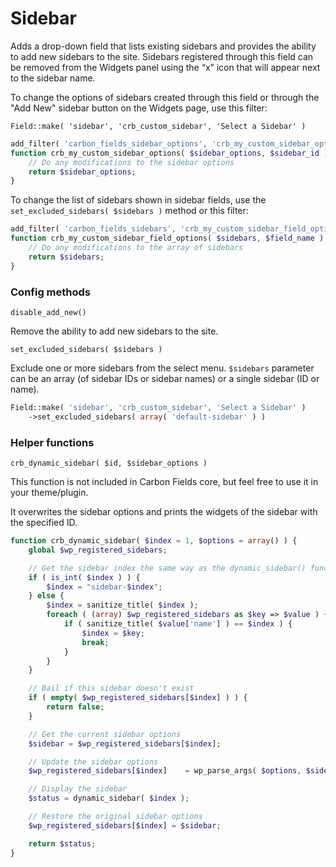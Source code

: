 # Sidebar

Adds a drop-down field that lists existing sidebars and provides the ability to add new sidebars to the site. Sidebars registered through this field can be removed from the Widgets panel using the “x” icon that will appear next to the sidebar name.

To change the options of sidebars created through this field or through the "Add New" sidebar button on the Widgets page, use this filter:

`Field::make( 'sidebar', 'crb_custom_sidebar', 'Select a Sidebar' )`

```php
add_filter( 'carbon_fields_sidebar_options', 'crb_my_custom_sidebar_options' );
function crb_my_custom_sidebar_options( $sidebar_options, $sidebar_id ) {
    // Do any modifications to the sidebar options
    return $sidebar_options;
}
```

To change the list of sidebars shown in sidebar fields, use the `set_excluded_sidebars( $sidebars )` method or this filter:

```php
add_filter( 'carbon_fields_sidebars', 'crb_my_custom_sidebar_field_options' );
function crb_my_custom_sidebar_field_options( $sidebars, $field_name ) {
    // Do any modifications to the array of sidebars
    return $sidebars;
}
```

### Config methods

`disable_add_new()`

Remove the ability to add new sidebars to the site.

`set_excluded_sidebars( $sidebars )`

Exclude one or more sidebars from the select menu. `$sidebars` parameter can be an array (of sidebar IDs or sidebar names) or a single sidebar (ID or name).

```php
Field::make( 'sidebar', 'crb_custom_sidebar', 'Select a Sidebar' )
    ->set_excluded_sidebars( array( 'default-sidebar' ) )
```

### Helper functions

`crb_dynamic_sidebar( $id, $sidebar_options )`

This function is not included in Carbon Fields core, but feel free to use it in your theme/plugin.

It overwrites the sidebar options and prints the widgets of the sidebar with the specified ID.

```php
function crb_dynamic_sidebar( $index = 1, $options = array() ) {
    global $wp_registered_sidebars;

    // Get the sidebar index the same way as the dynamic_sidebar() function
    if ( is_int( $index ) ) {
        $index = "sidebar-$index";
    } else {
        $index = sanitize_title( $index );
        foreach ( (array) $wp_registered_sidebars as $key => $value ) {
            if ( sanitize_title( $value['name'] ) == $index ) {
                $index = $key;
                break;
            }
        }
    }

    // Bail if this sidebar doesn't exist
    if ( empty( $wp_registered_sidebars[$index] ) ) {
        return false;
    }

    // Get the current sidebar options
    $sidebar = $wp_registered_sidebars[$index];

    // Update the sidebar options
    $wp_registered_sidebars[$index]    = wp_parse_args( $options, $sidebar );

    // Display the sidebar
    $status = dynamic_sidebar( $index );

    // Restore the original sidebar options
    $wp_registered_sidebars[$index] = $sidebar;

    return $status;
}
```